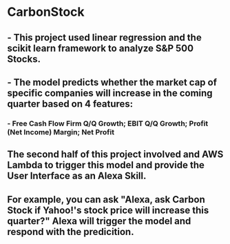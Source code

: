 # CarbonStock
## - This project used linear regression and the scikit learn framework to analyze S&P 500 Stocks.
## - The model predicts whether the market cap of specific companies will increase in the coming quarter based on 4 features:
### - Free Cash Flow Firm Q/Q Growth; EBIT Q/Q Growth; Profit (Net Income) Margin; Net Profit
## The second half of this project involved and AWS Lambda to trigger this model and provide the User Interface as an Alexa Skill.
## For example, you can ask "Alexa, ask Carbon Stock if Yahoo!'s stock price will increase this quarter?" Alexa will trigger the model and respond with the predicition. 
